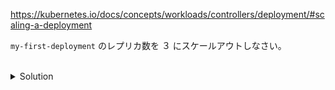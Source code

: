 https://kubernetes.io/docs/concepts/workloads/controllers/deployment/#scaling-a-deployment

`my-first-deployment` のレプリカ数を ３ にスケールアウトしなさい。


<br>
<details><summary>Solution</summary>
<br>
  
```plain
k scale deployment/my-first-deployment --replicas=3

k get deployment my-first-deployment
```{{exec}}

</details>
